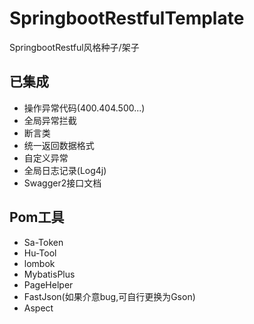 # SpringbootRestfulTemplate
  SpringbootRestful风格种子/架子

## 已集成
+ 操作异常代码(400.404.500...)
+ 全局异常拦截 
+ 断言类 
+ 统一返回数据格式 
+ 自定义异常 
+ 全局日志记录(Log4j) 
+ Swagger2接口文档 
  
## Pom工具
+ Sa-Token
+ Hu-Tool
+ lombok
+ MybatisPlus
+ PageHelper
+ FastJson(如果介意bug,可自行更换为Gson)
+ Aspect
  
  
  
